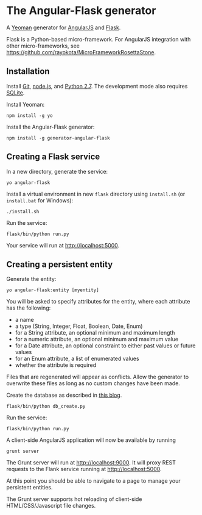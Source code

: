 # The Angular-Flask generator 

A [Yeoman](http://yeoman.io) generator for [AngularJS](http://angularjs.org) and [Flask](http://flask.pocoo.org).

Flask is a Python-based micro-framework.  For AngularJS integration with other micro-frameworks, see https://github.com/rayokota/MicroFrameworkRosettaStone.

## Installation

Install [Git](http://git-scm.com), [node.js](http://nodejs.org), and [Python 2.7](http://www.python.org/).  The development mode also requires [SQLite](http://www.sqlite.org).

Install Yeoman:

    npm install -g yo

Install the Angular-Flask generator:

    npm install -g generator-angular-flask

	
## Creating a Flask service

In a new directory, generate the service:

    yo angular-flask

Install a virtual environment in new `flask` directory using `install.sh` (or `install.bat` for Windows):

	./install.sh
	
Run the service:

    flask/bin/python run.py

Your service will run at [http://localhost:5000](http://localhost:5000).


## Creating a persistent entity

Generate the entity:

    yo angular-flask:entity [myentity]

You will be asked to specify attributes for the entity, where each attribute has the following:

- a name
- a type (String, Integer, Float, Boolean, Date, Enum)
- for a String attribute, an optional minimum and maximum length
- for a numeric attribute, an optional minimum and maximum value
- for a Date attribute, an optional constraint to either past values or future values
- for an Enum attribute, a list of enumerated values
- whether the attribute is required

Files that are regenerated will appear as conflicts.  Allow the generator to overwrite these files as long as no custom changes have been made.

Create the database as described in [this blog](http://blog.miguelgrinberg.com/post/the-flask-mega-tutorial-part-iv-database).

    flask/bin/python db_create.py

Run the service:

    flask/bin/python run.py
    
A client-side AngularJS application will now be available by running

	grunt server
	
The Grunt server will run at [http://localhost:9000](http://localhost:9000).  It will proxy REST requests to the Flank service running at [http://localhost:5000](http://localhost:5000).

At this point you should be able to navigate to a page to manage your persistent entities.  

The Grunt server supports hot reloading of client-side HTML/CSS/Javascript file changes.

